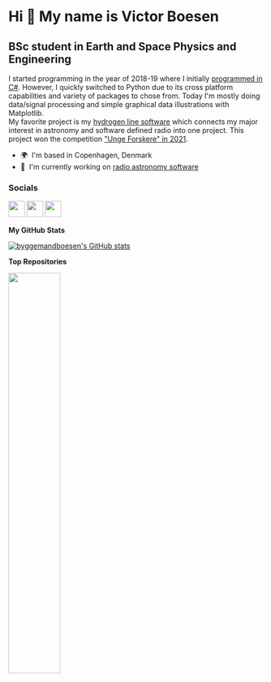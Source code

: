 Hi 👋 My name is Victor Boesen
==============================

BSc student in Earth and Space Physics and Engineering
------------------------------------------------------

I started programming in the year of 2018-19 where I initially [programmed in C#](https://github.com/byggemandboesen/Satellite-tracker). However, I quickly switched to Python due to its cross platform capabilities and variety of packages to chose from. Today I'm mostly doing data/signal processing and simple graphical data illustrations with Matplotlib. 
<br>
My favorite project is my [hydrogen line software](https://github.com/byggemandboesen/H-line-software) which connects my major interest in astronomy and software defined radio into one project. This project won the competition ["Unge Forskere" in 2021](https://www.youtube.com/watch?v=Y9WSf2K3NuI).

*   🌍  I'm based in Copenhagen, Denmark
*   🚀  I'm currently working on [radio astronomy software](http://github.com/byggemandboesen/RadioPy)

### Socials

<p align="left"> <a href="https://www.github.com/byggemandboesen" target="_blank" rel="noreferrer"><img src="https://raw.githubusercontent.com/danielcranney/readme-generator/main/public/icons/socials/github.svg" width="32" height="32" /></a> <a href="https://www.linkedin.com/in/victor-boesen-gandloese" target="_blank" rel="noreferrer"><img src="https://raw.githubusercontent.com/danielcranney/readme-generator/main/public/icons/socials/linkedin.svg" width="32" height="32" /></a> <a href="https://www.twitter.com/victor_boesen" target="_blank" rel="noreferrer"><img src="https://raw.githubusercontent.com/danielcranney/readme-generator/main/public/icons/socials/twitter.svg" width="32" height="32" /></a></p>

<b>My GitHub Stats</b>

<a href="http://www.github.com/byggemandboesen"><img src="https://github-readme-stats.vercel.app/api?username=byggemandboesen&show_icons=true&hide=issues,&count_private=true&title_color=0891b2&text_color=ffffff&icon_color=0891b2&bg_color=1c1917&hide_border=true&show_icons=true" alt="byggemandboesen's GitHub stats" /></a>

<b>Top Repositories</b>

<div width="100%" align="center"><a href="https://github.com/byggemandboesen/H-line-software" align="left"><img align="left" width="45%" src="https://github-readme-stats.vercel.app/api/pin/?username=byggemandboesen&repo=H-line-software&title_color=0891b2&text_color=ffffff&icon_color=0891b2&bg_color=1c1917&hide_border=true&locale=en" /></a></div><br /><br /><br /><br /><br /><br /><br />
